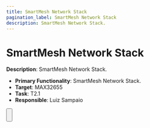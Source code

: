 ```yaml
---
title: SmartMesh Network Stack
pagination_label: SmartMesh Network Stack
description: SmartMesh Network Stack.
---
```


# SmartMesh Network Stack

**Description**: SmartMesh Network Stack.

* **Primary Functionality**: SmartMesh Network Stack.
* **Target**: MAX32655
* **Task**: T2.1
* **Responsible**: Luiz Sampaio

<Button label="🔗 openswarm-eu/smartmesh repository" link="https://github.com/openswarm-eu/smartmesh" block /><br />